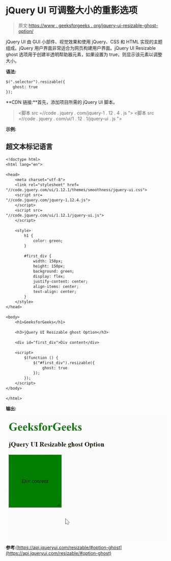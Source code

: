 # jQuery UI 可调整大小的重影选项

> 原文:[https://www . geeksforgeeks . org/jquery-ui-resizable-ghost-option/](https://www.geeksforgeeks.org/jquery-ui-resizable-ghost-option/)

jQuery UI 由 GUI 小部件、视觉效果和使用 jQuery、CSS 和 HTML 实现的主题组成。jQuery 用户界面非常适合为网页构建用户界面。jQuery UI Resizable ghost 选项用于创建半透明帮助器元素，如果设置为 true，则显示该元素以调整大小。

**语法:**

```
$(".selector").resizable({
   ghost: true
});
```

**CDN 链接:**首先，添加项目所需的 jQuery UI 脚本。

> <link rel="”stylesheet”" href="”//code.jquery.com/ui/1.12.1/themes/smoothness/jquery-ui.css”">
> <脚本 src =//code . jquery . com/jquery-1 . 12 . 4 . js "></脚本>
> <脚本 src =//code . jquery . com/ui/1 . 12 . 1/jquery-ui . js "></脚本>

**示例:**

## 超文本标记语言

```
<!doctype html>
<html lang="en">

<head>
    <meta charset="utf-8">
    <link rel="stylesheet" href=
"//code.jquery.com/ui/1.12.1/themes/smoothness/jquery-ui.css">
    <script src=
"//code.jquery.com/jquery-1.12.4.js">
    </script>
    <script src=
"//code.jquery.com/ui/1.12.1/jquery-ui.js">
    </script>

    <style>
        h1 {
            color: green;
        }

        #first_div {
            width: 150px;
            height: 150px;
            background: green;
            display: flex;
            justify-content: center;
            align-items: center;
            text-align: center;
        }
    </style>
</head>

<body>
    <h1>GeeksforGeeks</h1>

    <h3>jQuery UI Resizable ghost Option</h3>

    <div id="first_div">Div content</div>

    <script>
        $(function () {
            $("#first_div").resizable({
                ghost: true
            });
        });
    </script>
</body>

</html>
```

**输出:**

![](img/a1be0cb65921203068e5f55237e0a480.png)
**参考:**[https://api.jqueryui.com/resizable/#option-ghost](https://api.jqueryui.com/resizable/#option-ghost)